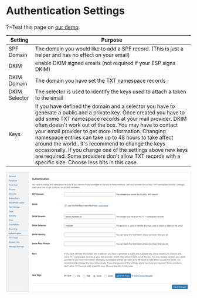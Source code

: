 # Authentication Settings

?>Test this page on [our demo](https://demo2.mailster.co/wp-admin/edit.php?post_type=newsletter&page=mailster_settings#authentication).


Setting | Purpose
--- | ---
SPF Domain | The domain you would like to add a SPF record. (This is just a helper and has no effect on your email)
DKIM | enable DKIM signed emails (not required if your ESP signs DKIM)
DKIM Domain |The domain you have set the TXT namespace records
DKIM Selector | The selector is used to identify the keys used to attach a token to the email
Keys | If you have defined the domain and a selector you have to generate a public and a private key. Once created you have to add some TXT namespace records at your mail provider. DKIM often doesn't work out of the box. You may have to contact your email provider to get more information. Changing namespace entries can take up to 48 hours to take affect around the world.. It's recommend to change the keys occasionally. If you change one of the settings above new keys are required. Some providers don't allow TXT records with a specific size. Choose less bits in this case.

![Authentication Settings Screen](/assets/settings-authentication.png)
